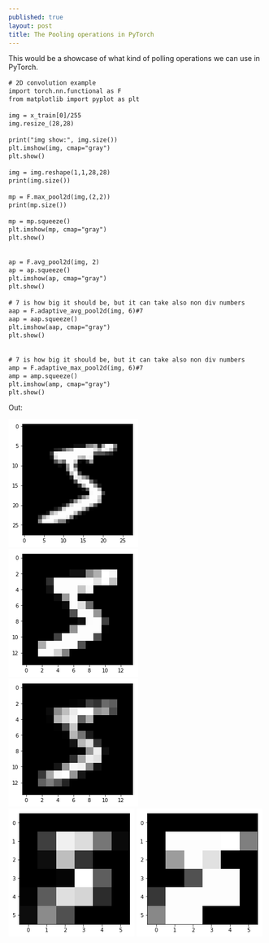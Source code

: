 ```yaml
---
published: true
layout: post
title: The Pooling operations in PyTorch
---
```

 

This would be a showcase of what kind of polling operations we can use in PyTorch.

```
# 2D convolution example 
import torch.nn.functional as F
from matplotlib import pyplot as plt

img = x_train[0]/255
img.resize_(28,28)

print("img show:", img.size())
plt.imshow(img, cmap="gray")
plt.show()

img = img.reshape(1,1,28,28)
print(img.size())

mp = F.max_pool2d(img,(2,2))
print(mp.size())

mp = mp.squeeze()
plt.imshow(mp, cmap="gray")
plt.show()


ap = F.avg_pool2d(img, 2)
ap = ap.squeeze()
plt.imshow(ap, cmap="gray")
plt.show()

# 7 is how big it should be, but it can take also non div numbers
aap = F.adaptive_avg_pool2d(img, 6)#7
aap = aap.squeeze()
plt.imshow(aap, cmap="gray")
plt.show()


# 7 is how big it should be, but it can take also non div numbers
amp = F.adaptive_max_pool2d(img, 6)#7
amp = amp.squeeze()
plt.imshow(amp, cmap="gray")
plt.show()
```
Out:


![IMG](/images/pooling1.png)
![IMG](/images/pooling2.png)
![IMG](/images/pooling3.png)
![IMG](/images/pooling4.png)
![IMG](/images/pooling5.png)






